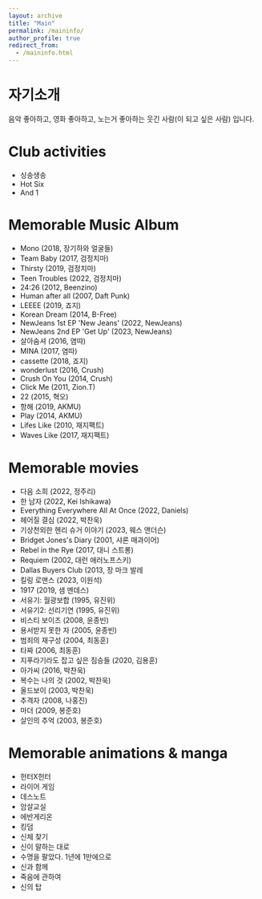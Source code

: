 ```yaml
---
layout: archive
title: "Main"
permalink: /maininfo/
author_profile: true
redirect_from: 
  - /maininfo.html
---
```


자기소개
======
음악 좋아하고, 영화 좋아하고, 노는거 좋아하는
웃긴 사람(이 되고 싶은 사람) 입니다.


Club activities
======
* 싱송생송
* Hot Six
* And 1

Memorable Music Album
======
* Mono (2018, 장기하와 얼굴들)
* Team Baby (2017, 검정치마)
* Thirsty (2019, 검정치마)
* Teen Troubles (2022, 검정치마)
* 24:26 (2012, Beenzino)
* Human after all (2007, Daft Punk)
* LEEEE (2019, 죠지)
* Korean Dream (2014, B-Free)
* NewJeans 1st EP 'New Jeans' (2022, NewJeans)
* NewJeans 2nd EP 'Get Up' (2023, NewJeans)
* 살아숨셔 (2016, 염따)
* MINA (2017, 염따)
* cassette (2018, 죠지)
* wonderlust (2016, Crush)
* Crush On You (2014, Crush)
* Click Me (2011, Zion.T)
* 22 (2015, 혁오)
* 항해 (2019, AKMU)
* Play (2014, AKMU)
* Lifes Like (2010, 재지팩트)
* Waves Like (2017, 재지팩트)


Memorable movies
======
* 다음 소희 (2022, 정주리)
* 한 남자 (2022, Kei Ishikawa)
* Everything Everywhere All At Once (2022, Daniels)
* 헤어질 결심 (2022, 박찬욱)
* 기상천외한 헨리 슈거 이야기 (2023, 웨스 앤더슨)
* Bridget Jones's Diary (2001, 샤론 매과이어)
* Rebel in the Rye (2017, 대니 스트롱)
* Requiem (2002, 대런 애러노프스키)
* Dallas Buyers Club (2013, 장 마크 발레
* 킬링 로맨스 (2023, 이원석)
* 1917 (2019, 샘 멘데스)
* 서유기: 월광보합 (1995, 유진위)
* 서유기2: 선리기연 (1995, 유진위)
* 비스티 보이즈 (2008, 윤종빈)
* 용서받지 못한 자 (2005, 윤종빈)
* 범죄의 재구성 (2004, 최동훈)
* 타짜 (2006, 최동훈)
* 지푸라기라도 잡고 싶은 짐승들 (2020, 김용훈)
* 아가씨 (2016, 박찬욱)
* 복수는 나의 것 (2002, 박찬욱)
* 올드보이 (2003, 박찬욱)
* 추격자 (2008, 나홍진)
* 마더 (2009, 봉준호)
* 살인의 추억 (2003, 봉준호)


Memorable animations & manga
======
* 헌터X헌터
* 라이어 게임
* 데스노트
* 암살교실
* 에반게리온
* 킹덤
* 신체 찾기
* 신이 말하는 대로
* 수명을 팔았다. 1년에 1만에으로
* 신과 함께
* 죽음에 관하여
* 신의 탑







